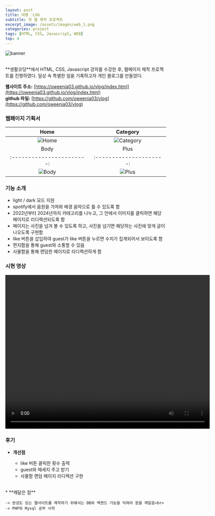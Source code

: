 ```yaml
---
layout: post
title: 여행 ♡LOG
subtitle: 첫 웹 제작 프로젝트
excerpt_image: /assets/images/web_1.png
categories: project
tags: [HTML, CSS, Javascript, WEB] 
top: 4
---
```


![banner](/assets/images/web_1.png)

<br>
**생활코딩**에서 HTML, CSS, Javascript 강의를 수강한 후, 웹페이지 제작 프로젝트를 진행하였다. 
일상 속 특별한 일을 기록하고자 개인 블로그를 만들었다.


**웹사이트 주소:** [https://oweenia03.github.io/vlog/index.html](https://oweenia03.github.io/vlog/index.html)<br>
**github 파일:** [https://github.com/oweenia03/vlog](https://github.com/oweenia03/vlog)


### 웹페이지 기획서 ###

| Home                 | Category                 |
|:-----------------------:|:---------------------:|
| ![Home](/assets/images/SISS_page-0001.jpg)   | ![Category](/assets/images/SISS_page-0002.jpg)   |
| Body                 | Plus                  |
|:-----------------------:|:---------------------:|
| ![Body](/assets/images/SISS_page-0003.jpg) | ![Plus](/assets/images/SISS_page-0004.jpg)   |


### 기능 소개 ###

* light / dark 모드 지원
* spotify에서 음원을 가져와 배경 음악으로 틀 수 있도록 함  
* 2022년부터 2024년까지 카테고리를 나누고, 그 안에서 이미지를 클릭하면 해당 페이지로 리디렉션되도록 함
* 페이지는 사진을 넘겨 볼 수 있도록 하고, 사진을 넘기면 해당하는 사진에 맞게 글이 나오도록 구현함
* like 버튼을 삽입하여 guest가 like 버튼을 누르면 수치가 집계되어서 보이도록 함
* 편지함을 통해 guest와 소통할 수 있음
* 사물함을 통해 랜덤한 페이지로 리디렉션하게 함


### 시현 영상 ###

<video width="640" height="480" controls>
  <source src="/assets/videos/VLOG_시현.mp4" type="video/mp4">
  Your browser does not support the video tag.
</video>


### 후기 ###

* **개선점**

    * like 버튼 클릭한 횟수 출력
    * guest와 메세지 주고 받기
    * 사물함 랜덤 페이지 리디렉션 구현

<br>
* **깨달은 점**

    -> 완성도 있는 웹사이트를 제작하기 위해서는 DB와 백엔드 기능을 익혀야 함을 깨달음<br>
    -> PHP와 Mysql 공부 시작